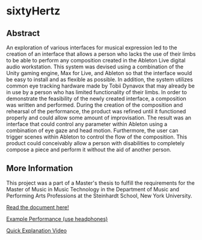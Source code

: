 # sixtyHertz
## Abstract
An exploration of various interfaces for musical expression led to the creation of an interface that allows a person who lacks the use of their limbs to be able to perform any composition created in the Ableton Live digital audio workstation. This system was devised using a combination of the Unity gaming engine, Max for Live, and Ableton so that the interface would be easy to install and as flexible as possible. In addition, the system utilizes common eye tracking hardware made by Tobii Dynavox that may already be in use by a person who has limited functionality of their limbs. In order to demonstrate the feasibility of the newly created interface, a composition was written and performed. During the creation of the composition and rehearsal of the performance, the product was refined until it functioned properly and could allow some amount of improvisation. The result was an interface that could control any parameter within Ableton using a combination of eye gaze and head motion. Furthermore, the user can trigger scenes within Ableton to control the flow of the composition. This product could conceivably allow a person with disabilities to completely compose a piece and perform it without the aid of another person.

## More Information
This project was a part of a Master's thesis to fulfill the requirements for the Master of Music in Music Technology in the Department of Music and Performing Arts Professions at the Steinhardt School, New York University. 

[Read the document here!](https://github.com/boomninjavanish/sixtyHertz/blob/master/matthewDunlapMastersThesis.pdf)

[Example Performance (use headphones)](https://vimeo.com/413004326)

[Quick Explanation Video](https://vimeo.com/413027865)
